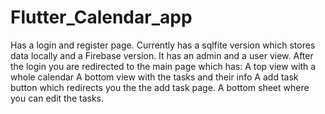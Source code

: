 # Flutter_Calendar_app

Has a login and register page. 
Currently has a sqlfite version which stores data locally
and a Firebase version.
It has an admin and a user view.
After the login you are redirected to the main page which has:
A top view with a whole calendar 
A bottom view with the tasks and their info
A add task button which redirects you the the add task page.
A bottom sheet where you can edit the tasks.





